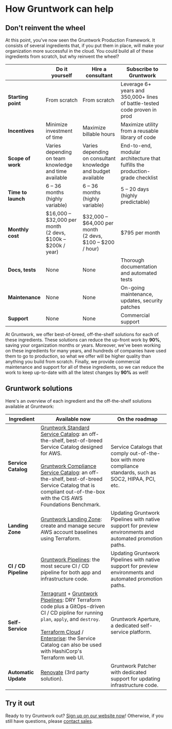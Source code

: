 # How Gruntwork can help

## Don't reinvent the wheel

At this point, you've now seen the Gruntwork Production Framework. It consists of several ingredients that, if you put
them in place, will make your organization more successful in the cloud. You could build all of these ingredients from
scratch, but why reinvent the wheel?

|                    | Do it yourself                                                 | Hire a consultant                                             | Subscribe to Gruntwork                                                        |
|--------------------|----------------------------------------------------------------|---------------------------------------------------------------|-------------------------------------------------------------------------------|
| **Starting point** | From scratch                                                   | From scratch                                                  | Leverage 6+ years and 350,000+ lines of battle-tested code proven in prod     |
| **Incentives**     | Minimize investment of time                                    | Maximize billable hours                                       | Maximize utility from a reusable library of code                              |
| **Scope of work**  | Varies depending on team knowledge and time available          | Varies depending on consultant knowledge and budget available | End-to-end, modular architecture that fulfills the production-grade checklist |
| **Time to launch** | 6 – 36 months<br/>(highly variable)                            | 6 – 36 months<br/>(highly variable)                           | 5 – 20 days<br/>(highly predictable)                                          |
| **Monthly cost**   | $16,000 – $32,000 per month<br/>(2 devs, $100k – $200k / year) | $32,000 – $64,000 per month<br/>(2 devs, $100 – $200 / hour)  | $795 per month                                                                |
| **Docs, tests**    | None                                                           | None                                                          | Thorough documentation and automated tests                                    |
| **Maintenance**    | None                                                           | None                                                          | On-going maintenance, updates, security patches                               |
| **Support**        | None                                                           | None                                                          | Commercial support                                                            |

At Gruntwork, we offer best-of-breed, off-the-shelf solutions for each of these ingredients. These solutions can
reduce the up-front work by **90%**, saving your organization months or years. Moreover, we've been working on these
ingredients for many years, and hundreds of companies have used them to go to production, so what we offer will be
higher quality than anything you build from scratch. Finally, we provide commercial maintenance and support for all
of these ingredients, so we can reduce the work to keep up-to-date with all the latest changes by **90%** as well!

## Gruntwork solutions

Here's an overview of each ingredient and the off-the-shelf solutions available at Gruntwork:

| Ingredient              | Available now                                                                                                                                                                                                                                                                                                                                                                                                        | On the roadmap                                                                                             |
|-------------------------|----------------------------------------------------------------------------------------------------------------------------------------------------------------------------------------------------------------------------------------------------------------------------------------------------------------------------------------------------------------------------------------------------------------------|------------------------------------------------------------------------------------------------------------|
| **Service Catalog**     | [Gruntwork Standard Service Catalog](https://gruntwork.io/repos): an off-the-shelf, best-of-breed Service Catalog designed for AWS.<br/><br/>[Gruntwork Compliance Service Catalog](https://gruntwork.io/achieve-compliance/): an off-the-shelf, best-of-breed Service Catalog that is compliant out-of-the-box with the CIS AWS Foundations Benchmark.                                                              | Service Catalogs that comply out-of-the-box with more compliance standards, such as SOC2, HIPAA, PCI, etc. |
| **Landing Zone**        | [Gruntwork Landing Zone](https://gruntwork.io/landing-zone-for-aws/): create and manage secure AWS account baselines using Terraform.                                                                                                                                                                                                                                                                                | Updating Gruntwork Pipelines with native support for preview environments and automated promotion paths.   |
| **CI / CD Pipeline**    | [Gruntwork Pipelines](https://gruntwork.io/pipelines/): the most secure CI / CD pipeline for both app and infrastructure code.                                                                                                                                                                                                                                                                                       | Updating Gruntwork Pipelines with native support for preview environments and automated promotion paths.   |
| **Self-Service**        | [Terragrunt](https://terragrunt.gruntwork.io/) + [Gruntwork Pipelines](https://gruntwork.io/pipelines/): DRY Terraform code plus a GitOps-driven CI / CD pipline for running `plan`, `apply`, and `destroy`.<br/><br/>[Terraform Cloud](https://cloud.hashicorp.com/products/terraform) / [Enterprise](https://www.terraform.io/enterprise): the Service Catalog can also be used with HashiCorp's Terraform web UI. | Gruntwork Aperture, a dedicated self-service platform.                                                     |
| **Automatic Update**    | [Renovate](https://www.whitesourcesoftware.com/free-developer-tools/renovate/) (3rd party solution).                                                                                                                                                                                                                                                                                                                 | Gruntwork Patcher with dedicated support for updating infrastructure code.                                 |

## Try it out

Ready to try Gruntwork out? [Sign up on our website now](https://gruntwork.io/pricing/)! Otherwise, if you still have
questions, please [contact sales](https://gruntwork.io/contact/).


<!-- ##DOCS-SOURCER-START
{"sourcePlugin":"local-copier","hash":"e8391cb15a0600d103ec673a33377616"}
##DOCS-SOURCER-END -->
